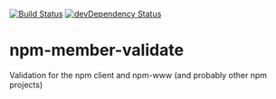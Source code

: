 [![Build Status](https://travis-ci.org/npm/npm-member-validate.png?branch=master)](https://travis-ci.org/npm/npm-member-validate)
[![devDependency Status](https://david-dm.org/npm/npm-member-validate/dev-status.png)](https://david-dm.org/npm/npm-member-validate#info=devDependencies)

# npm-member-validate

Validation for the npm client and npm-www (and probably other npm projects)

